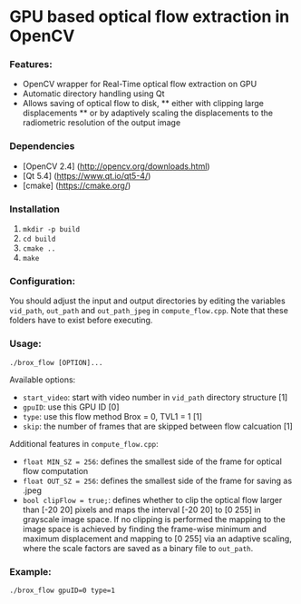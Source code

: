 GPU based optical flow extraction in OpenCV
====================
### Features:
* OpenCV wrapper for Real-Time optical flow extraction on GPU
* Automatic directory handling using Qt
* Allows saving of optical flow to disk, 
** either with clipping large displacements 
** or by adaptively scaling the displacements to the radiometric resolution of the output image

### Dependencies
* [OpenCV 2.4] (http://opencv.org/downloads.html)
* [Qt 5.4] (https://www.qt.io/qt5-4/)
* [cmake] (https://cmake.org/)

### Installation
1. `mkdir -p build`
2. `cd build`
3. `cmake ..`
4. `make`

### Configuration:
You should adjust the input and output directories by editing the variables `vid_path`, `out_path` and `out_path_jpeg` in `compute_flow.cpp`. Note that these folders have to exist before executing.

### Usage:
```
./brox_flow [OPTION]...
```

Available options:
* `start_video`: start with video number in `vid_path` directory structure [1]
* `gpuID`: use this GPU ID [0]
* `type`: use this flow method Brox = 0, TVL1 = 1 [1] 
* `skip`: the number of frames that are skipped between flow calcuation [1]

Additional features in `compute_flow.cpp`:
* `float MIN_SZ = 256`: defines the smallest side of the frame for optical flow computation
* `float OUT_SZ = 256`: defines the smallest side of the frame for saving as .jpeg 
* `bool clipFlow = true;`: defines whether to clip the optical flow larger than [-20 20] pixels and maps the interval [-20 20] to  [0 255] in grayscale image space. If no clipping is performed the mapping to the image space is achieved by finding the frame-wise minimum and maximum displacement and mapping to [0 255] via an adaptive scaling, where the scale factors are saved as a binary file to `out_path`.

### Example:
```
./brox_flow gpuID=0 type=1 
```


